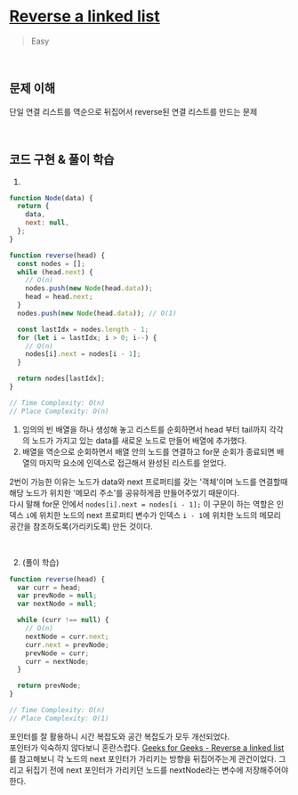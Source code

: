 # [Reverse a linked list](https://www.hackerrank.com/challenges/reverse-a-linked-list/problem)

> Easy

<br />

## 문제 이해

단일 연결 리스트를 역순으로 뒤집어서 reverse된 연결 리스트를 만드는 문제

<br />

## 코드 구현 & 풀이 학습

1.

```js
function Node(data) {
  return {
    data,
    next: null,
  };
}

function reverse(head) {
  const nodes = [];
  while (head.next) {
    // O(n)
    nodes.push(new Node(head.data));
    head = head.next;
  }
  nodes.push(new Node(head.data)); // O(1)

  const lastIdx = nodes.length - 1;
  for (let i = lastIdx; i > 0; i--) {
    // O(n)
    nodes[i].next = nodes[i - 1];
  }

  return nodes[lastIdx];
}

// Time Complexity: O(n)
// Place Complexity: O(n)
```

1. 임의의 빈 배열을 하나 생성해 놓고 리스트를 순회하면서 head 부터 tail까지 각각의 노드가 가지고 있는 data를 새로운 노드로 만들어 배열에 추가했다.
2. 배열을 역순으로 순회하면서 배열 안의 노드를 연결하고 for문 순회가 종료되면 배열의 마지막 요소에 인덱스로 접근해서 완성된 리스트를 얻었다.

2번이 가능한 이유는 노드가 data와 next 프로퍼티를 갖는 '객체'이며 노드를 연결할때 해당 노드가 위치한 '메모리 주소'를 공유하게끔 만들어주었기 때문이다.  
다시 말해 for문 안에서 `nodes[i].next = nodes[i - 1];` 이 구문이 하는 역할은 인덱스 `i`에 위치한 노드의 next 프로퍼티 변수가 인덱스 `i - 1`에 위치한 노드의 메모리 공간을 참조하도록(가리키도록) 만든 것이다.

<br />

2. (풀이 학습)

```js
function reverse(head) {
  var curr = head;
  var prevNode = null;
  var nextNode = null;

  while (curr !== null) {
    // O(n)
    nextNode = curr.next;
    curr.next = prevNode;
    prevNode = curr;
    curr = nextNode;
  }

  return prevNode;
}

// Time Complexity: O(n)
// Place Complexity: O(1)
```

포인터를 잘 활용하니 시간 복잡도와 공간 복잡도가 모두 개선되었다.  
포인터가 익숙하지 않다보니 혼란스럽다. [Geeks for Geeks - Reverse a linked list](https://www.geeksforgeeks.org/reverse-a-linked-list/)를 참고해보니 각 노드의 next 포인터가 가리키는 방향을 뒤집어주는게 관건이었다. 그리고 뒤집기 전에 next 포인터가 가리키던 노드를 nextNode라는 변수에 저장해주어야 한다.
